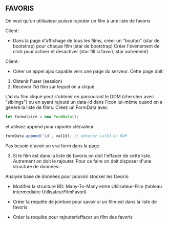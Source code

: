 FAVORIS
-------

On veut qu'un utilisateur puisse rajouter un film à une liste de favoris

Client:

- Dans la page d'affichage de tous les films, créer un "bouton" (star de bootstrap) pour chaque film (star de bootstrap)
Créer l'événement de click pour activer et desactiver (star fill si favori, star autrement)


Client:

- Créer un appel ajax capable vers une page du serveur.
Cette page doit:
1. Obtenir l'user (session)
2. Recevoir l'id film sur lequel on a cliqué

L'id du film cliqué peut s'obtenir en parcourant le DOM (chercher avec "siblings") ou
en ayant rajouté un data-id dans l'icon lui-même quand on a généré la liste de films. 
Créez un FormData avec 

```js
let formulaire = new FormData();
``` 

et utilisez append pour rajouter clé/valeur.

```js
formData.append('id', valId); // obtenez valId du DOM
```
Pas besoin d'avoir un vrai form dans la page.


3. Si le film est dans la liste de favoris on doit l'effacer de cette liste.
Autrement on doit le rajouter. Pour ce faire on doit disposer d'une structure de données:

Analyse base de données pour pouvoir stocker les favoris:

- Modifier la structure BD: Many-To-Many entre Utilisateur-Film (tableau intermediaire UtilisateurFilmFavori) 

- Créer la requête de jointure pour savoir si un film est dans la liste de favoris
- Créer la requête pour rajouter/effacer un film des favoris
 
